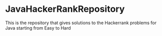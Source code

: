 # JavaHackerRankRepository

This is the repository that gives solutions to the Hackerrank problems for Java starting from Easy to Hard
